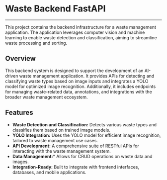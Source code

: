 # Waste Backend FastAPI 
---
This project contains the backend infrastructure for a waste management application. The application leverages computer vision and machine learning to enable waste detection and classification, aiming to streamline waste processing and sorting.

## Overview
This backend system is designed to support the development of an AI-driven waste management application. It provides APIs for detecting and classifying waste types based on image inputs and integrates a YOLO model for optimized image recognition. Additionally, it includes endpoints for managing waste-related data, annotations, and integrations with the broader waste management ecosystem.


## Features
- **Waste Detection and Classification:** Detects various waste types and classifies them based on trained image models.
- **YOLO Integration:** Uses the YOLO model for efficient image recognition, tailored to waste management use cases.
- **API Development:** A comprehensive suite of RESTful APIs for interacting with the waste management system.
- **Data Management:*** Allows for CRUD operations on waste data and images.
- **Integration-Ready:** Built to integrate with frontend interfaces, databases, and mobile applications.

